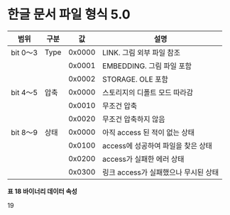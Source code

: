 # 한글 문서 파일 형식 5.0

| 범위 | 구분 | 값 | 설명 |
|------|------|----|----|
| bit 0～3 | Type | 0x0000 | LINK. 그림 외부 파일 참조 |
| | | 0x0001 | EMBEDDING. 그림 파일 포함 |
| | | 0x0002 | STORAGE. OLE 포함 |
| bit 4～5 | 압축 | 0x0000 | 스토리지의 디폴트 모드 따라감 |
| | | 0x0010 | 무조건 압축 |
| | | 0x0020 | 무조건 압축하지 않음 |
| bit 8～9 | 상태 | 0x0000 | 아직 access 된 적이 없는 상태 |
| | | 0x0100 | access에 성공하여 파일을 찾은 상태 |
| | | 0x0200 | access가 실패한 에러 상태 |
| | | 0x0300 | 링크 access가 실패했으나 무시된 상태 |

**표 18 바이너리 데이터 속성**

19